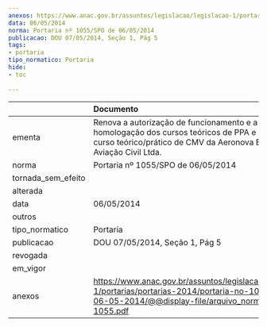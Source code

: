 ```yaml
---
anexos: https://www.anac.gov.br/assuntos/legislacao/legislacao-1/portarias/portarias-2014/portaria-no-1055-spo-de-06-05-2014/@@display-file/arquivo_norma/PA2014-1055.pdf
data: 06/05/2014
norma: Portaria nº 1055/SPO de 06/05/2014
publicacao: DOU 07/05/2014, Seção 1, Pág 5
tags:
- portaria
tipo_normatico: Portaria
hide: 
- toc 
 
---
```


|                    | Documento                                                                                                                                                           |
|:-------------------|:--------------------------------------------------------------------------------------------------------------------------------------------------------------------|
| ementa             | Renova a autorização de funcionamento e a homologação dos cursos teóricos de PPA e PCA, e do curso teórico/prático de CMV da Aeronova Escola de Aviação Civil Ltda. |
| norma              | Portaria nº 1055/SPO de 06/05/2014                                                                                                                                  |
| tornada_sem_efeito |                                                                                                                                                                     |
| alterada           |                                                                                                                                                                     |
| data               | 06/05/2014                                                                                                                                                          |
| outros             |                                                                                                                                                                     |
| tipo_normatico     | Portaria                                                                                                                                                            |
| publicacao         | DOU 07/05/2014, Seção 1, Pág 5                                                                                                                                      |
| revogada           |                                                                                                                                                                     |
| em_vigor           |                                                                                                                                                                     |
| anexos             | https://www.anac.gov.br/assuntos/legislacao/legislacao-1/portarias/portarias-2014/portaria-no-1055-spo-de-06-05-2014/@@display-file/arquivo_norma/PA2014-1055.pdf   |